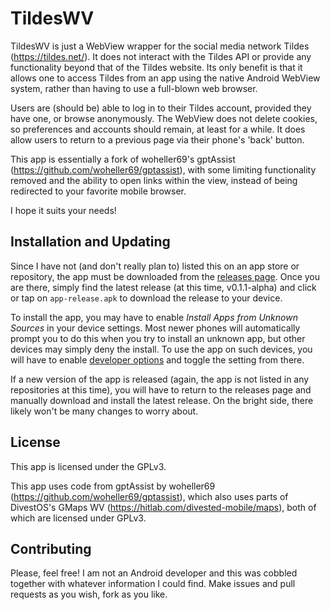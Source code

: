 # TildesWV

TildesWV is just a WebView wrapper for the social media network Tildes (https://tildes.net/). It does not interact with the Tildes API or provide any functionality beyond that of the Tildes website. Its only benefit is that it allows one to access Tildes from an app using the native Android WebView system, rather than having to use a full-blown web browser.

Users are (should be) able to log in to their Tildes account, provided they have one, or browse anonymously. The WebView does not delete cookies, so preferences and accounts should remain, at least for a while. It does allow users to return to a previous page via their phone's 'back' button.

This app is essentially a fork of woheller69's gptAssist (https://github.com/woheller69/gptassist), with some limiting functionality removed and the ability to open links within the view, instead of being redirected to your favorite mobile browser.

I hope it suits your needs!

## Installation and Updating

Since I have not (and don't really plan to) listed this on an app store or repository, the app must be downloaded from the [releases page](https://github.com/Sipesy/TildesWV/releases). Once you are there, simply find the latest release (at this time, v0.1.1-alpha) and click or tap on `app-release.apk` to download the release to your device.

To install the app, you may have to enable *Install Apps from Unknown Sources* in your device settings. Most newer phones will automatically prompt you to do this when you try to install an unknown app, but other devices may simply deny the install. To use the app on such devices, you will have to enable [developer options](https://developer.android.com/studio/debug/dev-options) and toggle the setting from there.

If a new version of the app is released (again, the app is not listed in any repositories at this time), you will have to return to the releases page and manually download and install the latest release. On the bright side, there likely won't be many changes to worry about.

## License

This app is licensed under the GPLv3.

This app uses code from gptAssist by woheller69 (https://github.com/woheller69/gptassist), which also uses parts of DivestOS's GMaps WV (https://hitlab.com/divested-mobile/maps), both of which are licensed under GPLv3.

## Contributing

Please, feel free! I am not an Android developer and this was cobbled together with whatever information I could find. Make issues and pull requests as you wish, fork as you like.
